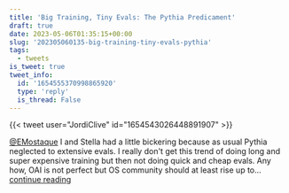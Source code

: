 ```yaml
---
title: 'Big Training, Tiny Evals: The Pythia Predicament'
draft: true
date: 2023-05-06T01:35:15+00:00
slug: '202305060135-big-training-tiny-evals-pythia'
tags:
  - tweets
is_tweet: true
tweet_info:
  id: '1654555370998865920'
  type: 'reply'
  is_thread: False
---
```




{{< tweet user="JordiClive" id="1654543026448891907" >}}

[@EMostaque](https://x.com/EMostaque) I and Stella had a little bickering because as usual Pythia neglected to extensive evals. I really don't get this trend of doing long and super expensive training but then not doing quick and cheap evals. Any how, OAI is not perfect but OS community should at least rise up to… [continue reading](https://x.com/sytelus/status/1654555370998865920)

